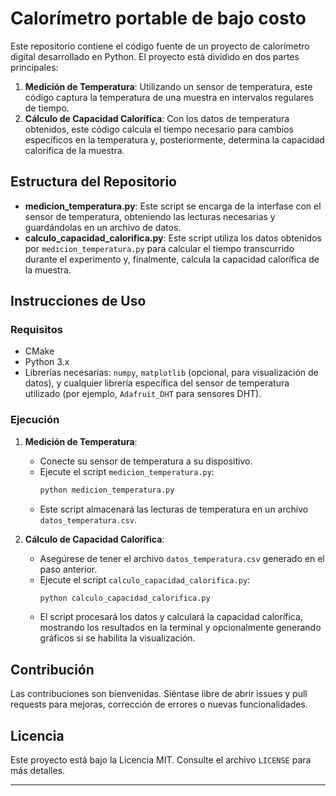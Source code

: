 # Calorímetro portable de bajo costo

Este repositorio contiene el código fuente de un proyecto de calorímetro digital desarrollado en Python. El proyecto está dividido en dos partes principales:

1. **Medición de Temperatura**: Utilizando un sensor de temperatura, este código captura la temperatura de una muestra en intervalos regulares de tiempo.
2. **Cálculo de Capacidad Calorífica**: Con los datos de temperatura obtenidos, este código calcula el tiempo necesario para cambios específicos en la temperatura y, posteriormente, determina la capacidad calorífica de la muestra.

## Estructura del Repositorio

- **medicion_temperatura.py**: Este script se encarga de la interfase con el sensor de temperatura, obteniendo las lecturas necesarias y guardándolas en un archivo de datos.
- **calculo_capacidad_calorifica.py**: Este script utiliza los datos obtenidos por `medicion_temperatura.py` para calcular el tiempo transcurrido durante el experimento y, finalmente, calcula la capacidad calorífica de la muestra.

## Instrucciones de Uso

### Requisitos

- CMake
- Python 3.x
- Librerías necesarias: `numpy`, `matplotlib` (opcional, para visualización de datos), y cualquier librería específica del sensor de temperatura utilizado (por ejemplo, `Adafruit_DHT` para sensores DHT).

### Ejecución

1. **Medición de Temperatura**:
   - Conecte su sensor de temperatura a su dispositivo.
   - Ejecute el script `medicion_temperatura.py`:
     ```bash
     python medicion_temperatura.py
     ```
   - Este script almacenará las lecturas de temperatura en un archivo `datos_temperatura.csv`.

2. **Cálculo de Capacidad Calorífica**:
   - Asegúrese de tener el archivo `datos_temperatura.csv` generado en el paso anterior.
   - Ejecute el script `calculo_capacidad_calorifica.py`:
     ```bash
     python calculo_capacidad_calorifica.py
     ```
   - El script procesará los datos y calculará la capacidad calorífica, mostrando los resultados en la terminal y opcionalmente generando gráficos si se habilita la visualización.

## Contribución

Las contribuciones son bienvenidas. Siéntase libre de abrir issues y pull requests para mejoras, corrección de errores o nuevas funcionalidades.

## Licencia

Este proyecto está bajo la Licencia MIT. Consulte el archivo `LICENSE` para más detalles.

---
